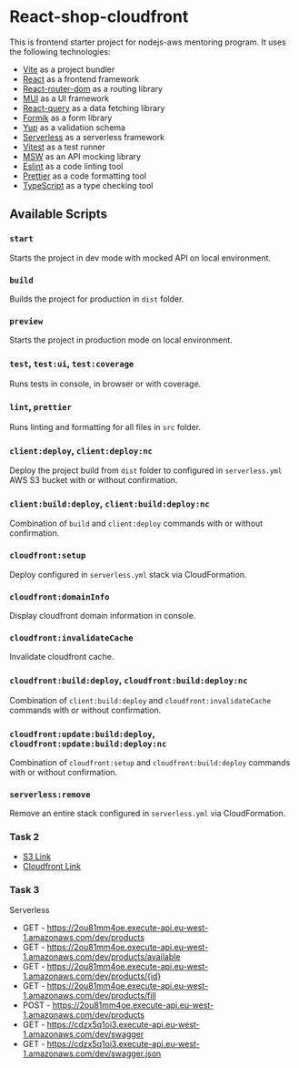 # React-shop-cloudfront

This is frontend starter project for nodejs-aws mentoring program. It uses the following technologies:

- [Vite](https://vitejs.dev/) as a project bundler
- [React](https://beta.reactjs.org/) as a frontend framework
- [React-router-dom](https://reactrouterdotcom.fly.dev/) as a routing library
- [MUI](https://mui.com/) as a UI framework
- [React-query](https://react-query-v3.tanstack.com/) as a data fetching library
- [Formik](https://formik.org/) as a form library
- [Yup](https://github.com/jquense/yup) as a validation schema
- [Serverless](https://serverless.com/) as a serverless framework
- [Vitest](https://vitest.dev/) as a test runner
- [MSW](https://mswjs.io/) as an API mocking library
- [Eslint](https://eslint.org/) as a code linting tool
- [Prettier](https://prettier.io/) as a code formatting tool
- [TypeScript](https://www.typescriptlang.org/) as a type checking tool

## Available Scripts

### `start`

Starts the project in dev mode with mocked API on local environment.

### `build`

Builds the project for production in `dist` folder.

### `preview`

Starts the project in production mode on local environment.

### `test`, `test:ui`, `test:coverage`

Runs tests in console, in browser or with coverage.

### `lint`, `prettier`

Runs linting and formatting for all files in `src` folder.

### `client:deploy`, `client:deploy:nc`

Deploy the project build from `dist` folder to configured in `serverless.yml` AWS S3 bucket with or without confirmation.

### `client:build:deploy`, `client:build:deploy:nc`

Combination of `build` and `client:deploy` commands with or without confirmation.

### `cloudfront:setup`

Deploy configured in `serverless.yml` stack via CloudFormation.

### `cloudfront:domainInfo`

Display cloudfront domain information in console.

### `cloudfront:invalidateCache`

Invalidate cloudfront cache.

### `cloudfront:build:deploy`, `cloudfront:build:deploy:nc`

Combination of `client:build:deploy` and `cloudfront:invalidateCache` commands with or without confirmation.

### `cloudfront:update:build:deploy`, `cloudfront:update:build:deploy:nc`

Combination of `cloudfront:setup` and `cloudfront:build:deploy` commands with or without confirmation.

### `serverless:remove`

Remove an entire stack configured in `serverless.yml` via CloudFormation.

### **Task 2**

* [S3 Link](http://cloudx-aws-bucket.s3-website-eu-west-1.amazonaws.com/)
* [Cloudfront Link](https://d1xeq3rj5e02o4.cloudfront.net/)


### **Task 3**

Serverless

* GET - https://2ou81mm4oe.execute-api.eu-west-1.amazonaws.com/dev/products
* GET - https://2ou81mm4oe.execute-api.eu-west-1.amazonaws.com/dev/products/available
* GET - https://2ou81mm4oe.execute-api.eu-west-1.amazonaws.com/dev/products/{id}
* GET - https://2ou81mm4oe.execute-api.eu-west-1.amazonaws.com/dev/products/fill
* POST - https://2ou81mm4oe.execute-api.eu-west-1.amazonaws.com/dev/products
* GET - https://cdzx5q1oi3.execute-api.eu-west-1.amazonaws.com/dev/swagger
* GET - https://cdzx5q1oi3.execute-api.eu-west-1.amazonaws.com/dev/swagger.json
